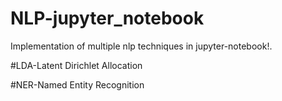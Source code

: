 # NLP-jupyter_notebook
Implementation of multiple nlp techniques in jupyter-notebook!.

#LDA-Latent Dirichlet Allocation 

#NER-Named Entity Recognition
